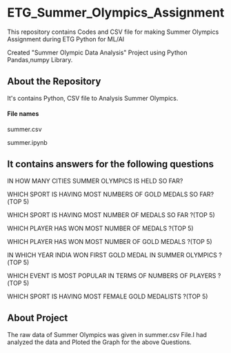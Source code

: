 # ETG_Summer_Olympics_Assignment
This repository contains Codes and CSV file for making Summer Olympics Assignment during ETG Python for ML/AI

Created "Summer Olympic Data Analysis" Project using Python Pandas,numpy Library.

## About the Repository
It's contains Python, CSV file to Analysis Summer Olympics.
#### File names
summer.csv

summer.ipynb

## It contains answers for the following questions
IN HOW MANY CITIES SUMMER OLYMPICS IS HELD SO FAR?

WHICH SPORT IS HAVING MOST NUMBERS OF GOLD MEDALS SO FAR?(TOP 5)

WHICH SPORT IS HAVING MOST NUMBER OF MEDALS SO FAR ?(TOP 5)

WHICH PLAYER HAS WON MOST NUMBER OF MEDALS ?(TOP 5)

WHICH PLAYER HAS WON MOST NUMBER OF GOLD MEDALS ?(TOP 5)

IN WHICH YEAR INDIA WON FIRST GOLD MEDAL IN SUMMER OLYMPICS ?(TOP 5)

WHICH EVENT IS MOST POPULAR IN TERMS OF NUMBERS OF PLAYERS ?(TOP 5)

WHICH SPORT IS HAVING MOST FEMALE GOLD MEDALISTS ?(TOP 5)

## About Project
The raw data of Summer Olympics was given in summer.csv File.I had analyzed the data and Ploted the Graph for the above Questions.
